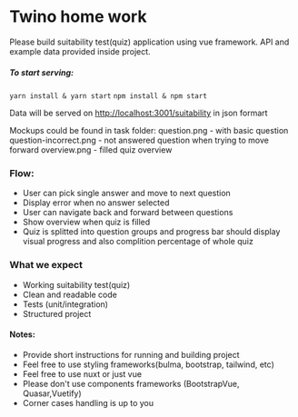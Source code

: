 # Twino home work #

Please build suitability test(quiz) application using vue framework.
API and example data provided inside project. 
##### To start serving:
```yarn install & yarn start```
```npm install & npm start```

Data will be served on [http://localhost:3001/suitability](http://localhost:3001/suitability) in json formart

Mockups could be found in task folder:
question.png - with basic question
question-incorrect.png - not answered question when trying to move forward
overview.png - filled quiz overview

### Flow:
* User can pick single answer and move to next question
* Display error when no answer selected
* User can navigate back and forward between questions
* Show overview when quiz is filled
* Quiz is splitted into question groups and progress bar should display visual progress and also complition percentage of whole quiz

### What we expect

* Working suitability test(quiz)
* Clean and readable code
* Tests (unit/integration)
* Structured project 


#### Notes:

* Provide short instructions for running and building project
* Feel free to use styling frameworks(bulma, bootstrap, tailwind, etc)
* Feel free to use nuxt or just vue
* Please don't use components frameworks (BootstrapVue, Quasar,Vuetify)
* Corner cases handling is up to you